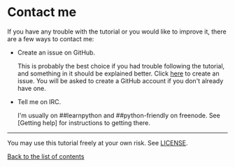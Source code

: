 # Contact me

If you have any trouble with the tutorial or you would like to improve
it, there are a few ways to contact me:

- Create an issue on GitHub.

    This is probably the best choice if you had trouble following the
    tutorial, and something in it should be explained better. Click
    [here](https://github.com/Akuli/python-tutorial/issues/new) to
    create an issue. You will be asked to create a GitHub account if you
    don't already have one.

- Tell me on IRC.

    I'm usually on ##learnpython and ##python-friendly on freenode. See
    [Getting help] for instructions to getting there.

***

You may use this tutorial freely at your own risk. See [LICENSE](LICENSE).

[Back to the list of contents](README.md)
